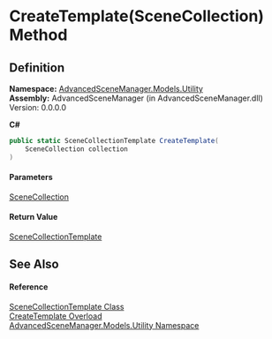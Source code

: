 # CreateTemplate(SceneCollection) Method

## Definition

**Namespace:** [AdvancedSceneManager.Models.Utility](N_AdvancedSceneManager_Models_Utility.md)\
**Assembly:** AdvancedSceneManager (in AdvancedSceneManager.dll) Version: 0.0.0.0

**C#**

```c#
public static SceneCollectionTemplate CreateTemplate(
	SceneCollection collection
)
```

#### Parameters

&#x20; [SceneCollection](T_AdvancedSceneManager_Models_SceneCollection.md)&#x20;

#### Return Value

[SceneCollectionTemplate](T_AdvancedSceneManager_Models_Utility_SceneCollectionTemplate.md)

## See Also

#### Reference

[SceneCollectionTemplate Class](T_AdvancedSceneManager_Models_Utility_SceneCollectionTemplate.md)\
[CreateTemplate Overload](Overload_AdvancedSceneManager_Models_Utility_SceneCollectionTemplate_CreateTemplate.md)\
[AdvancedSceneManager.Models.Utility Namespace](N_AdvancedSceneManager_Models_Utility.md)
